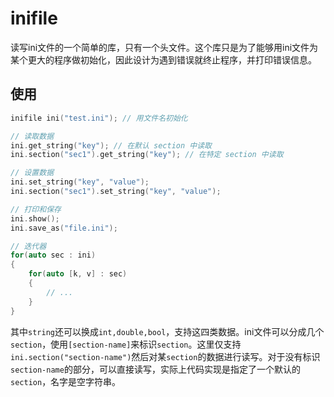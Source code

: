 # inifile

读写ini文件的一个简单的库，只有一个头文件。这个库只是为了能够用ini文件为某个更大的程序做初始化，因此设计为遇到错误就终止程序，并打印错误信息。

## 使用

```cpp
inifile ini("test.ini"); // 用文件名初始化

// 读取数据
ini.get_string("key"); // 在默认 section 中读取
ini.section("sec1").get_string("key"); // 在特定 section 中读取

// 设置数据
ini.set_string("key", "value");
ini.section("sec1").set_string("key", "value");

// 打印和保存
ini.show();
ini.save_as("file.ini");

// 迭代器
for(auto sec : ini)
{
    for(auto [k, v] : sec)
    {
        // ...
    }
}
```

其中`string`还可以换成`int,double,bool`，支持这四类数据。ini文件可以分成几个`section`，使用`[section-name]`来标识`section`。这里仅支持`ini.section("section-name")`然后对某`section`的数据进行读写。对于没有标识`section-name`的部分，可以直接读写，实际上代码实现是指定了一个默认的`section`，名字是空字符串。


